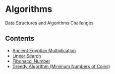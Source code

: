 # Algorithms
Data Structures and Algorithms Challenges

## Contents
* [Ancient Egyptian Multiplication](1-ancient-egyptian-multiplication)
* [Linear Search](2-linear-search)
* [Fibonacci Number](3-fibonacci-number)
* [Greedy Algorithm (Minimum Numbers of Coins)](4-greedy-algorithm)
